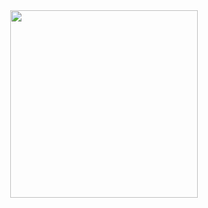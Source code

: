 <div align="center">
  <img height="300" src="https://github.com/Rock4ik/Rock4ik/raw/main/ukinami-yuzuhas-pixelated-lofi-moewalls-com.mp4" />
</div>
